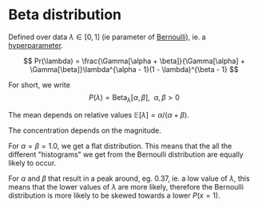 # Beta distribution

Defined over data $\lambda \in [0,1]$ (ie parameter of
[Bernoulli](202210081016)), ie. a [hyperparameter](202210061301).

$$
Pr(\lambda) = \frac{\Gamma[\alpha + \beta]}{\Gamma[\alpha] +
\Gamma[\beta]}\lambda^{\alpha - 1}(1 - \lambda)^{\beta - 1}
$$

For short, we write
$$
P(\lambda) = \text{Beta}_{\lambda}[\alpha,\beta], \enspace \alpha, \beta > 0
$$

The mean depends on relative values $\mathbb{E}[\lambda] = \alpha / (\alpha +
\beta)$.

The concentration depends on the magnitude.

For $\alpha = \beta = 1.0$, we get a flat distribution. This means that the
all the different "histograms" we get from the Bernoulli distribution are
equally likely to occur.

For $\alpha$ and $\beta$ that result in a peak around, eg. 0.37, ie. a low value
of $\lambda$, this means that the lower values of $\lambda$ are more likely,
therefore the Bernoulli distribution is more likely to be skewed towards a lower
$P(x = 1)$.
